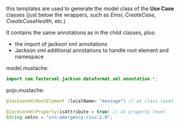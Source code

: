 this templates are used to generate the model class of the **Use Case** classes (just below the wrappers, such as *Emsi*, *CreateCase*, *CreateCaseHealth*, etc.)

It contains the same annotations as in the child classes, plus:
- the import of jackson xml annotations
- Jackson xml additional annotations to handle root element and namespace

model.mustache:
```java
import com.fasterxml.jackson.dataformat.xml.annotation.*;
```

pojo.mustache:
```java
@JacksonXmlRootElement (localName= "message") // at class level

@JacksonXmlProperty(isAttribute = true) // at property level
String xmlns = "urn:emergency:cisu:2.0";
```